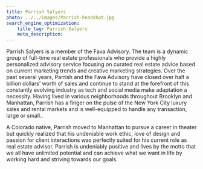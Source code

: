 ```yaml
---
title: Parrish Salyers
photo: ../../images/Parrish-headshot.jpg
search_engine_optimization:
    title_tag: Parrish Salyers
    meta_description:
---
```

Parrish Salyers is a member of the Fava Advisory. The team is a dynamic group of full-time real estate professionals who provide a highly personalized advisory service focusing on curated real estate advice based on current marketing trends and creative marketing strategies. Over the past several years, Parrish and the Fava Advisory have closed over half a billion dollars’ worth of sales and continue to stand at the forefront of this constantly evolving industry as tech and social media make adaptation a necessity. Having lived in various neighborhoods throughout Brooklyn and Manhattan, Parrish has a finger on the pulse of the New York City luxury sales and rental markets and is well-equipped to handle any transaction, large or small..

A Colorado native, Parrish moved to Manhattan to pursue a career in theater but quickly realized that his undeniable work ethic, love of design and passion for client interactions was perfectly suited for his current role as real estate advisor. Parrish is undeniably positive and lives by the motto that we all have unlimited potential and can achieve what we want in life by working hard and striving towards our goals.
